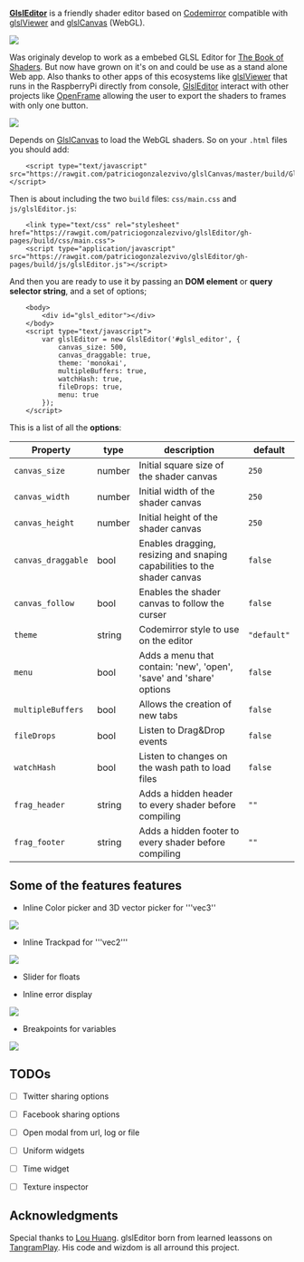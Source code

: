 [**GlslEditor**](https://github.com/patriciogonzalezvivo/glslEditor) is a friendly shader editor based on [Codemirror](http://codemirror.net/) compatible with [glslViewer](https://github.com/patriciogonzalezvivo/glslViewer) and [glslCanvas](https://github.com/patriciogonzalezvivo/glslCanvas) (WebGL).

![](http://patriciogonzalezvivo.com/images/glslEditor/00.gif)

Was originaly develop to work as a embebed GLSL Editor for [The Book of Shaders](http://thebookofshaders.com). But now have grown on it's on and could be use as a stand alone Web app. Also thanks to other apps of this ecosystems like [glslViewer](https://github.com/patriciogonzalezvivo/glslViewer) that runs in the RaspberryPi directly from console, [GlslEditor](https://github.com/patriciogonzalezvivo/glslEditor) interact with other projects like [OpenFrame](http://openframe.io) allowing the user to export the shaders to frames with only one button.

![](http://patriciogonzalezvivo.com/images/glslEditor/01.gif)

Depends on [GlslCanvas](https://github.com/patriciogonzalezvivo/glslCanvas) to load the WebGL shaders. So on your ```.html``` files you should add:

```
    <script type="text/javascript" src="https://rawgit.com/patriciogonzalezvivo/glslCanvas/master/build/GlslCanvas.min.js"></script>
```

Then is about including the two ```build``` files: ```css/main.css``` and ```js/glslEditor.js```:

```
    <link type="text/css" rel="stylesheet" href="https://rawgit.com/patriciogonzalezvivo/glslEditor/gh-pages/build/css/main.css">
    <script type="application/javascript" src="https://rawgit.com/patriciogonzalezvivo/glslEditor/gh-pages/build/js/glslEditor.js"></script>
```

And then you are ready to use it by passing an **DOM element** or **query selector string**, and a set of options;

```
    <body>
        <div id="glsl_editor"></div>
    </body>
    <script type="text/javascript">
        var glslEditor = new GlslEditor('#glsl_editor', { 
            canvas_size: 500,
            canvas_draggable: true,
            theme: 'monokai',
            multipleBuffers: true,
            watchHash: true,
            fileDrops: true,
            menu: true
        });
    </script>
```

This is a list of all the **options**:

| Property             | type | description  | default  |
|----------------------|------|---|-----|
| ```canvas_size```    |number| Initial square size of the shader canvas |```250```|
| ```canvas_width```   |number| Initial width of the shader canvas |```250```|
| ```canvas_height```  |number| Initial height of the shader canvas  |```250```|
| ```canvas_draggable```| bool | Enables dragging, resizing and snaping capabilities to the shader canvas |```false```|
| ```canvas_follow```  | bool | Enables the shader canvas to follow the curser |```false```|
| ```theme```  | string | Codemirror style to use on the editor |```"default"```|
| ```menu``` | bool | Adds a menu that contain: 'new', 'open', 'save' and 'share' options | ```false```|
| ```multipleBuffers``` | bool | Allows the creation of new tabs |```false```|
| ```fileDrops``` | bool | Listen to Drag&Drop events |```false```|
| ```watchHash```| bool | Listen to changes on the wash path to load files |```false```|
| ```frag_header``` | string| Adds a hidden header to every shader before compiling |```""```|
| ```frag_footer``` | string| Adds a hidden footer to every shader before compiling |```""```|

## Some of the features features

- Inline Color picker and 3D vector picker for '''vec3''

![](http://patriciogonzalezvivo.com/images/glslEditor/pickers1.gif)

- Inline Trackpad for '''vec2'''

 ![](http://patriciogonzalezvivo.com/images/glslEditor/picker2.gif)

- Slider for floats

- Inline error display

![](http://patriciogonzalezvivo.com/images/glslEditor/error.gif)

- Breakpoints for variables

![](http://patriciogonzalezvivo.com/images/glslEditor/debugger.gif)


## TODOs

- [ ] Twitter sharing options
- [ ] Facebook sharing options

- [ ] Open modal from url, log or file

- [ ] Uniform widgets
- [ ] Time widget
- [ ] Texture inspector

## Acknowledgments

Special thanks to [Lou Huang](@saikofish). glslEditor born from learned leassons on [TangramPlay](http://tangrams.github.io/tangram-play/). His code and wizdom is all arround this project.
